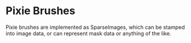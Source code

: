 # Pixie Brushes

Pixie brushes are implemented as SparseImages, which can be stamped into image data, or can represent mask data or anything of the like.
